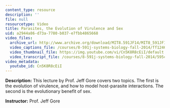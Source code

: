 ```yaml
---
content_type: resource
description: ''
file: null
resourcetype: Video
title: Parasites, the Evolution of Virulence and Sex
uid: a2944a86-d73a-7780-b037-e7fbb4865668
video_files:
  archive_url: http://www.archive.org/download/MIT8.591JF14/MIT8_591JF14_lec20_300k.mp4
  video_captions_file: /courses/8-591j-systems-biology-fall-2014/ff12465018ef5403ae600b746a587baa_Cn5K8R8cEiI.vtt
  video_thumbnail_file: https://img.youtube.com/vi/Cn5K8R8cEiI/default.jpg
  video_transcript_file: /courses/8-591j-systems-biology-fall-2014/595cf1b24910d881c89505595d91e497_Cn5K8R8cEiI.pdf
video_metadata:
  youtube_id: Cn5K8R8cEiI
---
```


**Description:** This lecture by Prof. Jeff Gore covers two topics. The first is the evolution of virulence, and how to model host-parasite interactions. The second is the evolutionary benefit of sex.

**Instructor:** Prof. Jeff Gore